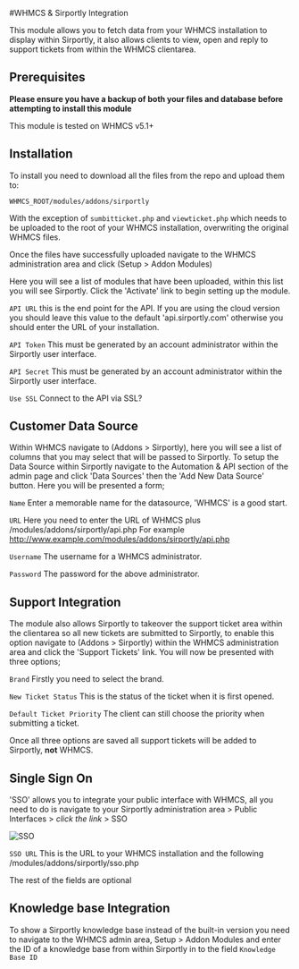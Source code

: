 #WHMCS & Sirportly Integration

This module allows you to fetch data from your WHMCS installation to display within Sirportly, it also allows clients to view, open and reply to support tickets from within the WHMCS clientarea.

## Prerequisites

**Please ensure you have a backup of both your files and database before attempting to install this module**

This module is tested on WHMCS v5.1+

## Installation

To install you need to download all the files from the repo and upload them to:

```
WHMCS_ROOT/modules/addons/sirportly
```

With the exception of `sumbitticket.php` and `viewticket.php` which needs to be uploaded to the root of your WHMCS installation, overwriting the original WHMCS files. 

Once the files have successfully uploaded navigate to the WHMCS administration area and click (Setup > Addon Modules)

Here you will see a list of modules that have been uploaded, within this list you will see Sirportly. Click the 'Activate' link to begin setting up the module.

`API URL` this is the end point for the API. If you are using the cloud version you should leave this value to the default 'api.sirportly.com' otherwise you should enter the URL of your installation.

`API Token` This must be generated by an account administrator within the Sirportly user interface.

`API Secret` This must be generated by an account administrator within the Sirportly user interface.

`Use SSL` Connect to the API via SSL?

## Customer Data Source

Within WHMCS navigate to (Addons > Sirportly), here you will see a list of columns that you may select that will be passed to Sirportly. To setup the Data Source within Sirportly navigate to the Automation & API section of the admin page and click 'Data Sources' then the 'Add New Data Source' button.
Here you will be presented a form;

`Name` Enter a memorable name for the datasource, 'WHMCS' is a good start.

`URL` Here you need to enter the URL of WHMCS plus /modules/addons/sirportly/api.php For example http://www.example.com/modules/addons/sirportly/api.php 

`Username` The username for a WHMCS administrator.

`Password` The password for the above administrator.

## Support Integration

The module also allows Sirportly to takeover the support ticket area within the clientarea so all new tickets are submitted to Sirportly, to enable this option navigate to (Addons > Sirportly) within the WHMCS administration area and click the 'Support Tickets' link. You will now be presented with three options;

`Brand` Firstly you need to select the brand.

`New Ticket Status` This is the status of the ticket when it is first opened.

`Default Ticket Priority` The client can still choose the priority when submitting a ticket.

Once all three options are saved all support tickets will be added to Sirportly, **not** WHMCS.

## Single Sign On
'SSO' allows you to integrate your public interface with WHMCS, all you need to do is navigate to your Sirportly administration area > Public Interfaces > *click the link* > SSO

![SSO](http://cloud.atechmedia.com/sirportly/publicinterfacesso.png)

`SSO URL` This is the URL to your WHMCS installation and the following /modules/addons/sirportly/sso.php

The rest of the fields are optional

## Knowledge base Integration
To show a Sirportly knowledge base instead of the built-in version you need to navigate to the WHMCS admin area, Setup > Addon Modules and enter the ID of a knowledge base from within Sirportly in to the field `Knowledge Base ID`
